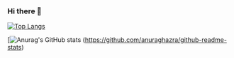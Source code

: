### Hi there 👋

<!--
**0122takato/0122takato** is a ✨ _special_ ✨ repository because its `README.md` (this file) appears on your GitHub profile.

Here are some ideas to get you started:

- 🔭 I’m currently working on ...
- 🌱 I’m currently learning ...
- 👯 I’m looking to collaborate on ...
- 🤔 I’m looking for help with ...
- 💬 Ask me about ...
- 📫 How to reach me: ...
- 😄 Pronouns: ...
- ⚡ Fun fact: ...
-->


[![Top Langs](https://github-readme-stats.vercel.app/api/top-langs/?username=0122takato
)](https://github.com/anuraghazra/github-readme-stats)

[![Anurag's GitHub stats](https://github-readme-stats.vercel.app/api?username=)
(https://github.com/anuraghazra/github-readme-stats)
